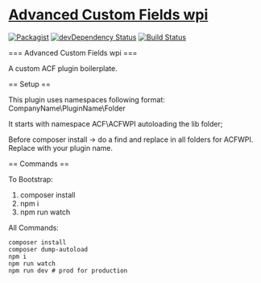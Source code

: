 # [Advanced Custom Fields wpi](https://acf.wpi.pw)
[![Packagist](https://img.shields.io/packagist/vpre/wpi-pw/acf-wpi.svg?style=flat-square)](https://packagist.org/packages/wpi-pw/acf-wpi)
[![devDependency Status](https://img.shields.io/david/dev/wpi-pw/acf-wpi.svg?style=flat-square)](https://david-dm.org/wpi-pw/acf-wpi#info=devDependencies)
[![Build Status](https://img.shields.io/travis/wpi-pw/acf-wpi.svg?style=flat-square)](https://travis-ci.com/wpi-pw/acf-wpi)

=== Advanced Custom Fields wpi ===

A custom ACF plugin boilerplate.

== Setup ==

This plugin uses namespaces following format:
CompanyName\PluginName\Folder 

It starts with namespace ACF\ACFWPI autoloading the lib folder;

Before composer install -> do a find and replace in all folders for ACFWPI.  Replace with your plugin name.

== Commands ==

To Bootstrap:

1. composer install
2. npm i
3. npm run watch


All Commands:
```shell
composer install
composer dump-autoload
npm i
npm run watch
npm run dev # prod for production
```
